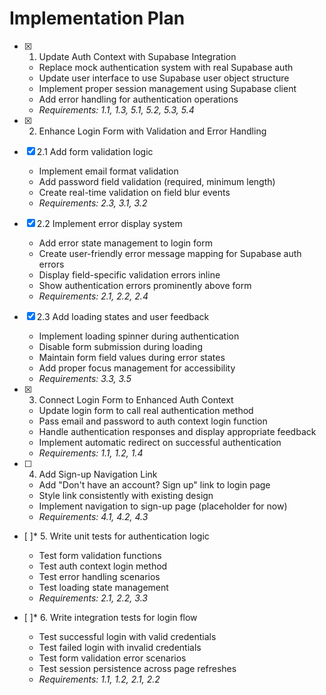 # Implementation Plan

- [x] 1. Update Auth Context with Supabase Integration
  - Replace mock authentication system with real Supabase auth
  - Update user interface to use Supabase user object structure
  - Implement proper session management using Supabase client
  - Add error handling for authentication operations
  - _Requirements: 1.1, 1.3, 5.1, 5.2, 5.3, 5.4_

- [x] 2. Enhance Login Form with Validation and Error Handling
- [x] 2.1 Add form validation logic
  - Implement email format validation
  - Add password field validation (required, minimum length)
  - Create real-time validation on field blur events
  - _Requirements: 2.3, 3.1, 3.2_

- [x] 2.2 Implement error display system
  - Add error state management to login form
  - Create user-friendly error message mapping for Supabase auth errors
  - Display field-specific validation errors inline
  - Show authentication errors prominently above form
  - _Requirements: 2.1, 2.2, 2.4_

- [x] 2.3 Add loading states and user feedback
  - Implement loading spinner during authentication
  - Disable form submission during loading
  - Maintain form field values during error states
  - Add proper focus management for accessibility
  - _Requirements: 3.3, 3.5_

- [x] 3. Connect Login Form to Enhanced Auth Context
  - Update login form to call real authentication method
  - Pass email and password to auth context login function
  - Handle authentication responses and display appropriate feedback
  - Implement automatic redirect on successful authentication
  - _Requirements: 1.1, 1.2, 1.4_

- [ ] 4. Add Sign-up Navigation Link
  - Add "Don't have an account? Sign up" link to login page
  - Style link consistently with existing design
  - Implement navigation to sign-up page (placeholder for now)
  - _Requirements: 4.1, 4.2, 4.3_

- [ ]* 5. Write unit tests for authentication logic
  - Test form validation functions
  - Test auth context login method
  - Test error handling scenarios
  - Test loading state management
  - _Requirements: 2.1, 2.2, 3.3_

- [ ]* 6. Write integration tests for login flow
  - Test successful login with valid credentials
  - Test failed login with invalid credentials
  - Test form validation error scenarios
  - Test session persistence across page refreshes
  - _Requirements: 1.1, 1.2, 2.1, 2.2_